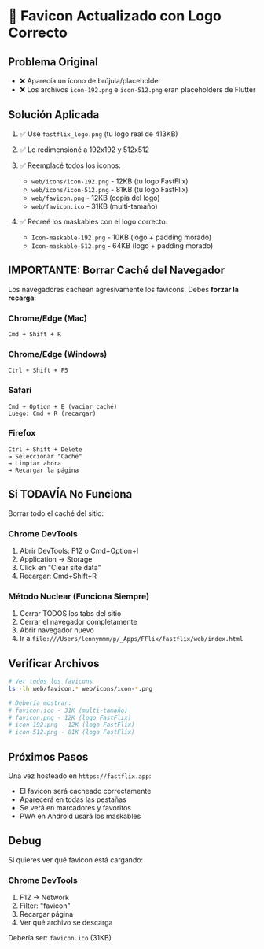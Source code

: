 # 🔄 Favicon Actualizado con Logo Correcto

## Problema Original
- ❌ Aparecía un ícono de brújula/placeholder
- ❌ Los archivos `icon-192.png` e `icon-512.png` eran placeholders de Flutter

## Solución Aplicada

1. ✅ Usé `fastflix_logo.png` (tu logo real de 413KB)
2. ✅ Lo redimensioné a 192x192 y 512x512
3. ✅ Reemplacé todos los iconos:
   - `web/icons/icon-192.png` - 12KB (tu logo FastFlix)
   - `web/icons/icon-512.png` - 81KB (tu logo FastFlix)
   - `web/favicon.png` - 12KB (copia del logo)
   - `web/favicon.ico` - 31KB (multi-tamaño)

4. ✅ Recreé los maskables con el logo correcto:
   - `Icon-maskable-192.png` - 10KB (logo + padding morado)
   - `Icon-maskable-512.png` - 64KB (logo + padding morado)

## IMPORTANTE: Borrar Caché del Navegador

Los navegadores cachean agresivamente los favicons. Debes **forzar la recarga**:

### Chrome/Edge (Mac)
```
Cmd + Shift + R
```

### Chrome/Edge (Windows)
```
Ctrl + Shift + F5
```

### Safari
```
Cmd + Option + E (vaciar caché)
Luego: Cmd + R (recargar)
```

### Firefox
```
Ctrl + Shift + Delete
→ Seleccionar "Caché"
→ Limpiar ahora
→ Recargar la página
```

## Si TODAVÍA No Funciona

Borrar todo el caché del sitio:

### Chrome DevTools
1. Abrir DevTools: F12 o Cmd+Option+I
2. Application → Storage
3. Click en "Clear site data"
4. Recargar: Cmd+Shift+R

### Método Nuclear (Funciona Siempre)
1. Cerrar TODOS los tabs del sitio
2. Cerrar el navegador completamente
3. Abrir navegador nuevo
4. Ir a `file:///Users/lennymmm/p/_Apps/FFlix/fastflix/web/index.html`

## Verificar Archivos

```bash
# Ver todos los favicons
ls -lh web/favicon.* web/icons/icon-*.png

# Debería mostrar:
# favicon.ico - 31K (multi-tamaño)
# favicon.png - 12K (logo FastFlix)
# icon-192.png - 12K (logo FastFlix)
# icon-512.png - 81K (logo FastFlix)
```

## Próximos Pasos

Una vez hosteado en `https://fastflix.app`:
- El favicon será cacheado correctamente
- Aparecerá en todas las pestañas
- Se verá en marcadores y favoritos
- PWA en Android usará los maskables

## Debug

Si quieres ver qué favicon está cargando:

### Chrome DevTools
1. F12 → Network
2. Filter: "favicon"
3. Recargar página
4. Ver qué archivo se descarga

Debería ser: `favicon.ico` (31KB)
